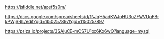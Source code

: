 https://jsfiddle.net/apef5s0m/

https://docs.google.com/spreadsheets/d/1NJqH5adKWJpHU3uZFWVUqFBrkPWjSRlL/edit?gid=1150257897#gid=1150257897

https://paiza.io/projects/3SAjuCE-mCS7U1oc6Kx6wQ?language=mysql